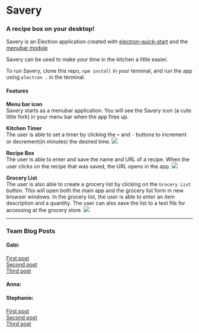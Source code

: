 # Savery

### A recipe box on your desktop!

Savery is an Electron application created with [electron-quick-start](https://github.com/electron/electron-quick-start) and the [menubar module](https://github.com/maxogden/menubar)

Savery can be used to make your time in the kitchen a little easier.

To run Savery, clone this repo, `npm install` in your terminal, and run the app using `electron .` in the terminal.

#### Features
<b>Menu bar icon </b></br>
Savery starts as a menubar application. You will see the Savery icon (a cute little fork) in your menu bar when the app fires up.

<b>Kitchen Timer</b></br>
The user is able to set a timer by clicking the `+` and `-` buttons to increment or decrement(in minutes) the desired time.
![](http://g.recordit.co/bDlxArE0xG.gif)

<b>Recipe Box</b></br>
The user is able to enter and save the name and URL of a recipe. When the user clicks on the recipe that was saved, the URL opens in the app.
![](http://g.recordit.co/iR35IBpl2U.gif)

<b>Grocery List</b></br>
The user is also able to create a grocery list by clicking on the `Grocery List` button. This will open both the main app and the grocery list form in new browser windows. In the grocery list, the user is able to enter an item description and a quantity. The user can also save the list to a text file for accessing at the grocery store.
![](http://g.recordit.co/pVJ8umJ7hA.gif)

<hr>

### Team Blog Posts
#### Gabi:
 [First post](https://medium.com/@gab17ron/i-dipped-my-toe-into-the-pool-of-electron-this-week-and-id-like-to-share-my-interpretation-of-ca3a5e49225f)</br>
[Second post](https://medium.com/@gab17ron/all-of-the-windows-31d01cea5213)</br>
[Third post](https://medium.com/@gab17ron/if-i-could-turn-back-time-fcda9e079665)
#### Anna:
#### Stephanie:
[First post](https://seacoding.blogspot.com/2017/04/savery-beginning-with-electron.html)</br>
[Second post](https://seacoding.blogspot.com/2017/04/savery-building-timer-and-using-webviews.html)</br>
[Third post](https://seacoding.blogspot.com/2017/04/savery-post-mortem.html)
